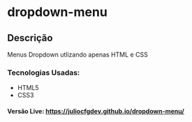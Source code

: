 # dropdown-menu
## Descrição 
Menus Dropdown utlizando apenas HTML e CSS
### Tecnologias Usadas:
* HTML5
* CSS3 
#### Versão Live: https://juliocfgdev.github.io/dropdown-menu/ 
